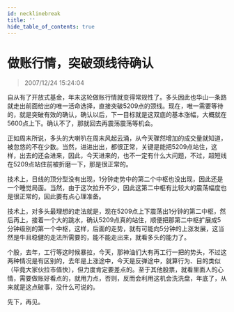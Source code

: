 ```yaml
---
id: necklinebreak 
title: ''
hide_table_of_contents: true
---
```


# 做账行情，突破颈线待确认

> 2007/12/24 15:24:04

<div style={{color: '#009900', fontWeight: '500', fontSize: '18px'}}>

自从有了开放式基金，年末这轮做账行情就变得常规性了。多头因此也华山一条路就走出前面给出的唯一活命选择，直接突破5209点的颈线。现在，唯一需要等待的，就是突破有效的确认，确认以后，下一目标就是这双底的基本涨幅，大概就在5600点上下。确认不了，那就回去再震荡震荡等机会。
 
正如周末所说，多头的大喇叭在周末风起云涌，从今天骤然增加的成交量就知道，被忽悠的不在少数。当然，进进出出，都很正常，关键是能把5209点站住，这样，出去的还会进来，因此，今天进来的，也不一定有什么大问题，不过，超短线在5209点站住前被折磨一下，那是很正常的。
 
技术上，日线的顶分型没有出现，1分钟走势中的第二个中枢也没出现，因此还是一个睡觉局面。当然，由于这次拉升不少，因此这第二中枢有比较大的震荡幅度也是很正常的，因此要有点心理准备。
 
技术上，对多头最理想的走法就是，现在5209点上下震荡出1分钟的第二中枢，然后再上，接着一个大的跳水，确认5209点真的站住，顺便把那第二中枢扩展成5分钟级别的第一个中枢，这样，后面的走势，就有可能向5分钟的上涨发展，这当然是牛且稳健的走法所需要的，能不能走出来，就看多头的能力了。
 
个股，去年，工行等这时候暴拉，今天，那神油们大有再工行一把的势头，不过这两种情况是有区别的，去年是上涨途中，今天是反弹途中，就算行为、目的类似（毕竟大家伙拉市值快），但力度肯定要差点的。至于其他股票，就看里面人的心情，需要做账好看点的，就用力点，否则，反而会利用这机会洗洗盘，年底了，从来就是这点破事，没什么可说的。
 
先下，再见。

</div>